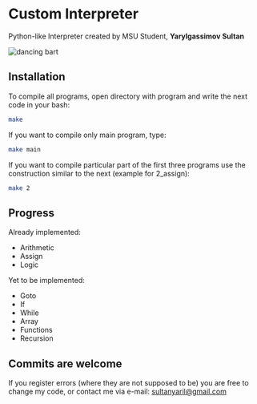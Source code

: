 # Custom Interpreter
Python-like Interpreter created by MSU Student, **Yarylgassimov Sultan**

![dancing bart](https://i.pinimg.com/originals/dd/1f/32/dd1f323f313cf721f8fd2a2857116059.gif)

## Installation

To compile all programs, open directory with program and write the next code in your bash:

```bash
make
```
If you want to compile only main program, type:
```bash
make main
```
If you want to compile particular part of the first three programs use the construction similar to the next (example for 2_assign):
```bash
make 2
```

## Progress

Already implemented:
* Arithmetic
* Assign
* Logic

Yet to be implemented:
* Goto
* If
* While
* Array
* Functions
* Recursion

## Commits are welcome
If you register errors (where they are not supposed to be) you are free to change my code, or contact me via e-mail: sultanyaril@gmail.com

